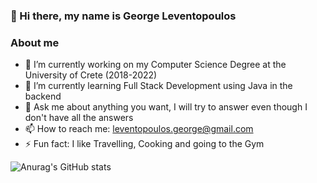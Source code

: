 ### 👋 Hi there, my name is George Leventopoulos


### About me
- 🔭 I’m currently working on my Computer Science Degree at the University of Crete (2018-2022)
- 🌱 I’m currently learning Full Stack Development using Java in the backend 
- 💬 Ask me about anything you want, I will try to answer even though I don't have all the answers
- 📫 How to reach me: leventopoulos.george@gmail.com
- ⚡ Fun fact: I like Travelling, Cooking and going to the Gym

![Anurag's GitHub stats](https://github-readme-stats.vercel.app/api?username=georgeleve&theme=prussian&show_icons=true)
